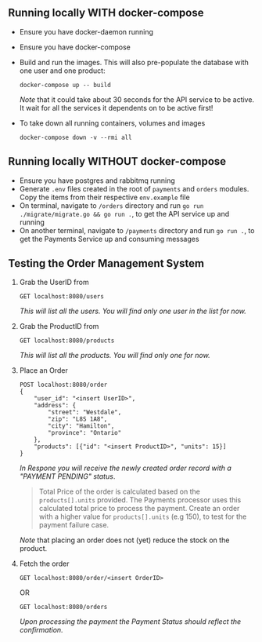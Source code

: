 ## Running locally WITH docker-compose

- Ensure you have docker-daemon running
- Ensure you have docker-compose
- Build and run the images. This will also pre-populate the database with one user and one product:

  ```
  docker-compose up -- build
  ```

  _Note_ that it could take about 30 seconds for the API service to be active. It wait for all the services it dependents on to be active first!

- To take down all running containers, volumes and images

  ```
  docker-compose down -v --rmi all
  ```

## Running locally WITHOUT docker-compose

- Ensure you have postgres and rabbitmq running
- Generate `.env` files created in the root of `payments` and `orders` modules. Copy the items from their respective `env.example` file
- On terminal, navigate to `/orders` directory and run `go run ./migrate/migrate.go && go run .`, to get the API service up and running
- On another terminal, navigate to `/payments` directory and run `go run .`, to get the Payments Service up and consuming messages

## Testing the Order Management System

1. Grab the UserID from

   ```
   GET localhost:8080/users
   ```

   _This will list all the users. You will find only one user in the list for now._

2. Grab the ProductID from

   ```
   GET localhost:8080/products
   ```

   _This will list all the products. You will find only one for now._

3. Place an Order

   ```
   POST localhost:8080/order
   {
       "user_id": "<insert UserID>",
       "address": {
           "street": "Westdale",
           "zip": "L8S 1A8",
           "city": "Hamilton",
           "province": "Ontario"
       },
       "products": [{"id": "<insert ProductID>", "units": 15}]
   }
   ```

   _In Respone you will receive the newly created order record with a "PAYMENT PENDING" status_.

   > Total Price of the order is calculated based on the `products[].units` provided. The Payments processor uses this calculated total price to process the payment. Create an order with a higher value for `products[].units` (e.g 150), to test for the payment failure case.

   _Note_ that placing an order does not (yet) reduce the stock on the product.

4. Fetch the order

   ```
   GET localhost:8080/order/<insert OrderID>
   ```

   OR

   ```
   GET localhost:8080/orders
   ```

   _Upon processing the payment the Payment Status should reflect the confirmation._
